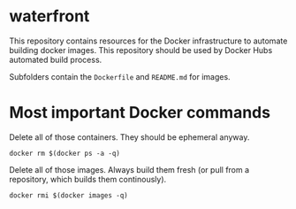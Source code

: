 # waterfront
This repository contains resources for the Docker infrastructure to automate building docker images. This repository should be used by Docker Hubs automated build process.

Subfolders contain the `Dockerfile` and `README.md` for images.

# Most important Docker commands

Delete all of those containers. They should be ephemeral anyway.

```
docker rm $(docker ps -a -q)
```

Delete all of those images. Always build them fresh (or pull from a repository, which builds them continously).

```
docker rmi $(docker images -q)
```
